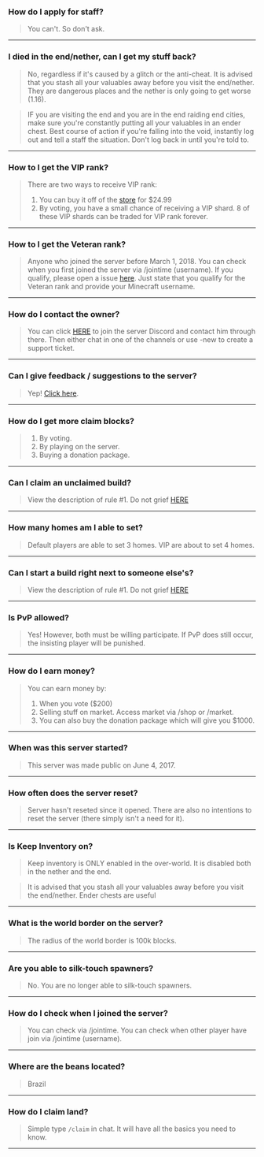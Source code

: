 ### How do I apply for staff?

> You can't. So don't ask.

***

### I died in the end/nether, can I get my stuff back?

> No, regardless if it's caused by a glitch or the anti-cheat. It is advised that you stash all your valuables away before you visit the end/nether. They are dangerous places and the nether is only going to get worse (1.16).

> IF you are visiting the end and you are in the end raiding end cities, make sure you're constantly putting all your valuables in an ender chest. Best course of action if you're falling into the void, instantly log out and tell a staff the situation. Don't log back in until you're told to.

***


### How to I get the VIP rank?

> There are two ways to receive VIP rank: 
> 1. You can buy it off of the [store](https://cynagen.craftingstore.net) for $24.99 
> 2. By voting, you have a small chance of receiving a VIP shard. 8 of these VIP shards can be traded for VIP rank forever.

***


### How to I get the Veteran rank?

> Anyone who joined the server before March 1, 2018. You can check when you first joined the server via /jointime (username). If you qualify, please open a issue [here](https://github.com/Kyrobi/Cynagen/issues). Just state that you qualify for the Veteran rank and provide your Minecraft username.

***


### How do I contact the owner?

> You can click [HERE](https://discordapp.com/invite/B5JW7qp) to join the server Discord and contact him through there.
> Then either chat in one of the channels or use -new to create a support ticket.

***


### Can I give feedback / suggestions to the server? 

> Yep! [Click here](https://github.com/Kyrobi/Cynagen/issues). 

***


### How do I get more claim blocks?

> 1. By voting.  
> 2. By playing on the server.   
> 3. Buying a donation package.

***


### Can I claim an unclaimed build?

> View the description of rule #1. Do not grief [HERE](https://github.com/Kyrobi/Cynagen/blob/master/Files/Rules.md)

***


### How many homes am I able to set?

> Default players are able to set 3 homes. VIP are about to set 4 homes.

***


### Can I start a build right next to someone else's?

> View the description of rule #1. Do not grief [HERE](https://github.com/Kyrobi/Cynagen/blob/master/Files/Rules.md)

***


### Is PvP allowed?

> Yes! However, both must be willing participate. If PvP does still occur, the insisting player will be punished.

***


### How do I earn money?

> You can earn money by:
> 1. When you vote ($200) 
> 2. Selling stuff on market. Access market via /shop or /market. 
> 3. You can also buy the donation package which will give you $1000.

***


### When was this server started?

> This server was made public on June 4, 2017.

***


### How often does the server reset?

> Server hasn't reseted since it opened. There are also no intentions to reset the server (there simply isn't a need for it).

***


### Is Keep Inventory on?

> Keep inventory is ONLY enabled in the over-world. It is disabled both in the nether and the end. 

> It is advised that you stash all your valuables away before you visit the end/nether. Ender chests are useful

***


### What is the world border on the server?

> The radius of the world border is 100k blocks. 

***


### Are you able to silk-touch spawners?

> No. You are no longer able to silk-touch spawners.

***


### How do I check when I joined the server?

> You can check via /jointime. You can check when other player have join via /jointime (username).

***


### Where are the beans located?

> Brazil

***


### How do I claim land?

> Simple type `/claim` in chat. It will have all the basics you need to know.



***
